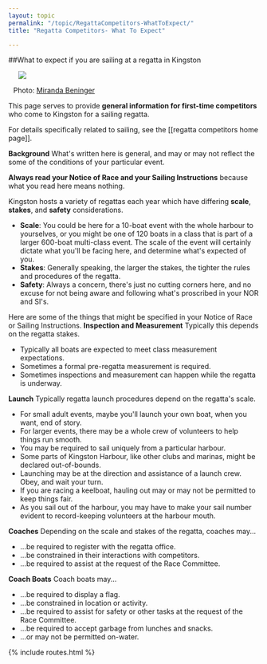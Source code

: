 ```yaml
---
layout: topic
permalink: "/topic/RegattaCompetitors-WhatToExpect/"
title: "Regatta Competitors- What To Expect"

---
```


##What to expect if you are sailing at a regatta in Kingston

<div class="floatright" style="width: 500px; margin-left:10px;"><img src="http://farm2.static.flickr.com/1373/1394474190_5f28f8ddc7_d.jpg" class="floatright image1px" style="margin-left: 10px;"><div class="photoattrib" style="width: 200px;"><p>Photo: <a href="http://www.flickr.com/photos/wavemiranda/sets/72157602048654591/" onclick="javascript:urchinTracker ('/outgoing/http://www.flickr.com/photos/wavemiranda/sets/72157602048654591/'); " target="_blank" class="imagelink">Miranda Beninger</a></div></div>

This page serves to provide **general information for first-time competitors** who come to Kingston for a sailing regatta.

For details specifically related to sailing, see the [[regatta competitors home page]].

<strong>Background</strong>
What's written here is general, and may or may not reflect the some of the conditions of your particular event.

<strong>Always read your Notice of Race and your Sailing Instructions</strong> because what you read here means nothing.

Kingston hosts a variety of regattas each year which have differing <strong>scale</strong>, <strong>stakes</strong>, and <strong>safety</strong> considerations.
<ul>
<li><strong>Scale</strong>: You could be here for a 10-boat event with the whole harbour to yourselves, or you might be one of 120 boats in a class that is part of a larger 600-boat multi-class event.  The scale of the event will certainly dictate what you'll be facing here, and determine what's expected of you.

<li><strong>Stakes</strong>: Generally speaking, the larger the stakes, the tighter the rules and procedures of the regatta.

<li><strong>Safety</strong>: Always a concern, there's just no cutting corners here, and no excuse for not being aware and following what's proscribed in your NOR and SI's.
</ul>

Here are some of the things that might be specified in your Notice of Race or Sailing Instructions.
<strong>Inspection and Measurement</strong>
Typically this depends on the regatta stakes.
<ul>
<li>Typically all boats are expected to meet class measurement expectations.
<li>Sometimes a formal pre-regatta measurement is required.
<li>Sometimes inspections and measurement can happen while the regatta is underway.
</ul>

<strong>Launch</strong>
Typically regatta launch procedures depend on the regatta's scale.
<ul>
<li>For small adult events, maybe you'll launch your own boat, when you want, end of story.
<li>For larger events, there may be a whole crew of volunteers to help things run smooth.
<li>You may be required to sail uniquely from a particular harbour.
<li>Some parts of Kingston Harbour, like other clubs and marinas, might be declared out-of-bounds.
<li>Launching may be at the direction and assistance of a launch crew.  Obey, and wait your turn.
<li>If you are racing a keelboat, hauling out may or may not be permitted to keep things fair.
<li>As you sail out of the harbour, you may have to make your sail number evident to record-keeping volunteers at the harbour mouth.
</ul>

<strong>Coaches</strong>
Depending on the scale and stakes of the regatta, coaches may...
<ul>
<li>...be required to register with the regatta office.
<li>...be constrained in their interactions with competitors.
<li>...be required to assist at the request of the Race Committee.
</ul>

<strong>Coach Boats</strong>
Coach boats may...
<ul>
<li>...be required to display a flag.
<li>...be constrained in location or activity.
<li>...be required to assist for safety or other tasks at the request of the Race Committee.
<li>...be required to accept garbage from lunches and snacks.
<li>...or may not be permitted on-water.
</ul>

{% include routes.html %}
